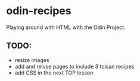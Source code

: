 # odin-recipes
Playing around with HTML with the Odin Project.

## TODO: 
- resize images
- add and reivse pages to include 3 toisan recipes
- add CSS in the next TOP lesson